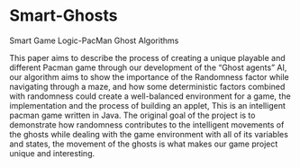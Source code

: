# Smart-Ghosts
Smart Game Logic-PacMan Ghost Algorithms


This paper aims to describe the process of creating a unique playable and different Pacman game through our development of the “Ghost agents” AI, our algorithm aims to show the importance of the Randomness factor while navigating through a maze, and how some deterministic factors combined with randomness could create a well-balanced environment for a game, the implementation and the process of building an applet, This is an intelligent pacman game written in Java. The original goal of the project is to demonstrate how randomness contributes to the intelligent movements of the ghosts while dealing with the game environment with all of its variables and states, the movement of the ghosts is what makes our game project unique and interesting.
